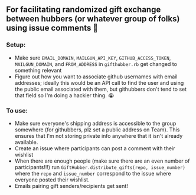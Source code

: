 ## For facilitating randomized gift exchange between hubbers (or whatever group of folks) using issue comments :gift:

### Setup:
- Make sure `EMAIL_DOMAIN`, `MAILGUN_API_KEY`, `GITHUB_ACCESS_TOKEN`, `MAILGUN_DOMAIN`, and `FROM_ADDRESS` in `gifthubber.rb` get changed to something relevant
- Figure out how you want to associate github usernames with email addresses; ideally this would be an API call to find the user and using the public email associated with them, but githubbers don't tend to set that field so I'm doing a hackier thing. :sob:

### To use:
- Make sure everyone's shipping address is accessible to the group somewhere (for githubbers, plz set a public address on Team). This ensures that I'm not storing private info anywhere that it isn't already available.
- Create an issue where participants can post a comment with their wishlist
- When there are enough people (make sure there are an even number of participants!!!) run `GiftHubber.distribute_gifts(repo, issue_number)` where the `repo` and `issue_number` correspond to the issue where everyone posted their wishlist.
- Emails pairing gift senders/recipients get sent!
